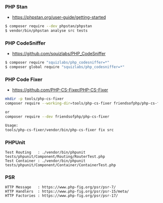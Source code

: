 ### PHP Stan
- https://phpstan.org/user-guide/getting-started
```bash
$ composer require --dev phpstan/phpstan
$ vendor/bin/phpstan analyse src tests
```

### PHP CodeSniffer
- https://github.com/squizlabs/PHP_CodeSniffer
```bash
$ composer require "squizlabs/php_codesniffer=*"
$ composer global require "squizlabs/php_codesniffer=*"
```

### PHP Code Fixer 
- https://github.com/PHP-CS-Fixer/PHP-CS-Fixer
```bash
mkdir -p tools/php-cs-fixer
composer require --working-dir=tools/php-cs-fixer friendsofphp/php-cs-fixer

or 
composer require --dev friendsofphp/php-cs-fixer

Usage:
tools/php-cs-fixer/vendor/bin/php-cs-fixer fix src
```



### PHPUnit
```
Test Routing   : ./vendor/bin/phpunit tests/phpunit/Component/Routing/RouterTest.php
Test Container : ./vendor/bin/phpunit tests/phpunit/Component/Container/ContainerTest.php

```

### PSR 
```
HTTP Message   : https://www.php-fig.org/psr/psr-7/
HTTP Handlers  : https://www.php-fig.org/psr/psr-15/meta/
HTTP Factories : https://www.php-fig.org/psr/psr-17/

```